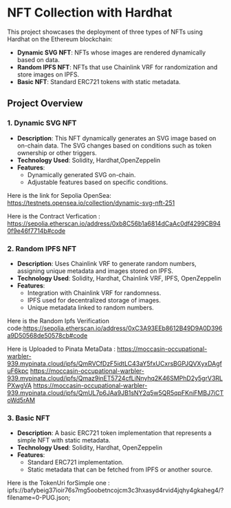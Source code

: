 # NFT Collection with Hardhat

This project showcases the deployment of three types of NFTs using Hardhat on the Ethereum blockchain:
- **Dynamic SVG NFT**: NFTs whose images are rendered dynamically based on data.
- **Random IPFS NFT**: NFTs that use Chainlink VRF for randomization and store images on IPFS.
- **Basic NFT**: Standard ERC721 tokens with static metadata.

## Project Overview

### 1. Dynamic SVG NFT
- **Description**: This NFT dynamically generates an SVG image based on on-chain data. The SVG changes based on conditions such as token ownership or other triggers.
- **Technology Used**: Solidity, Hardhat,OpenZeppelin
- **Features**:
  - Dynamically generated SVG on-chain.
  - Adjustable features based on specific conditions.

Here is the link for Sepolia OpenSea: https://testnets.opensea.io/collection/dynamic-svg-nft-251

Here is the Contract Verfication : https://sepolia.etherscan.io/address/0xb8C56b1a6814dCaAc0df4299CB940f9e46f7714b#code

### 2. Random IPFS NFT
- **Description**: Uses Chainlink VRF to generate random numbers, assigning unique metadata and images stored on IPFS.
- **Technology Used**: Solidity, Hardhat, Chainlink VRF, IPFS, OpenZeppelin
- **Features**:
  - Integration with Chainlink VRF for randomness.
  - IPFS used for decentralized storage of images.
  - Unique metadata linked to random numbers.
    
Here is the Random Ipfs Verification code:https://sepolia.etherscan.io/address/0xC3A93EEb8612B49D9A0D396a9D50568de50578cb#code

Here is Uploaded to Pinata MetaData : https://moccasin-occupational-warbler-939.mypinata.cloud/ipfs/QmRVCfDzF5idtLC43aY5fxUCxrsBGPJQVXyxDAgfuF6kpc
                                     https://moccasin-occupational-warbler-939.mypinata.cloud/ipfs/Qmaz9inET5724cfLiNnyhq2K46SMPhD2y5grV3RLPXwgVA
                                    https://moccasin-occupational-warbler-939.mypinata.cloud/ipfs/QmUL7p6JAa9JB1sNY2q5w5QR5qpFKniFMBJ7iCToWd5rAM

### 3. Basic NFT
- **Description**: A basic ERC721 token implementation that represents a simple NFT with static metadata.
- **Technology Used**: Solidity, Hardhat, OpenZeppelin
- **Features**:
  - Standard ERC721 implementation.
  - Static metadata that can be fetched from IPFS or another source.

Here is the TokenUri forSimple one :  ipfs://bafybeig37ioir76s7mg5oobetncojcm3c3hxasyd4rvid4jqhy4gkaheg4/?filename=0-PUG.json;
